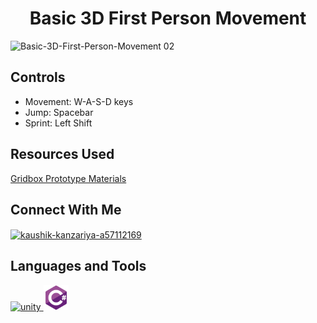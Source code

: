 
<h1 align="center">Basic 3D First Person Movement</h1>

![Basic-3D-First-Person-Movement 02](https://github.com/kaushikkanzariya/Basic-3D-First-Person-Movement/assets/66296012/16a5c892-3caa-49b9-9411-5a6da64bb89a)

## Controls
- Movement: W-A-S-D keys
- Jump: Spacebar
- Sprint: Left Shift

## Resources Used
<a href="https://assetstore.unity.com/packages/2d/textures-materials/gridbox-prototype-materials-129127"> Gridbox Prototype Materials </a>

## Connect With Me
<p align="left">
<a href="https://linkedin.com/in/kaushik-kanzariya-a57112169" target="blank"><img align="center" src="https://raw.githubusercontent.com/rahuldkjain/github-profile-readme-generator/master/src/images/icons/Social/linked-in-alt.svg" alt="kaushik-kanzariya-a57112169" height="30" width="40" /></a>
</p>

## Languages and Tools
<p align="left">
<a href="https://unity.com/" target="_blank" rel="noreferrer"> <img src="https://www.vectorlogo.zone/logos/unity3d/unity3d-icon.svg" alt="unity" width="40" height="40"/> </a>
  <a href="https://www.w3schools.com/cs/" target="_blank" rel="noreferrer"> <img src="https://raw.githubusercontent.com/devicons/devicon/master/icons/csharp/csharp-original.svg" alt="csharp" width="40" height="40"/> </a> </p>
